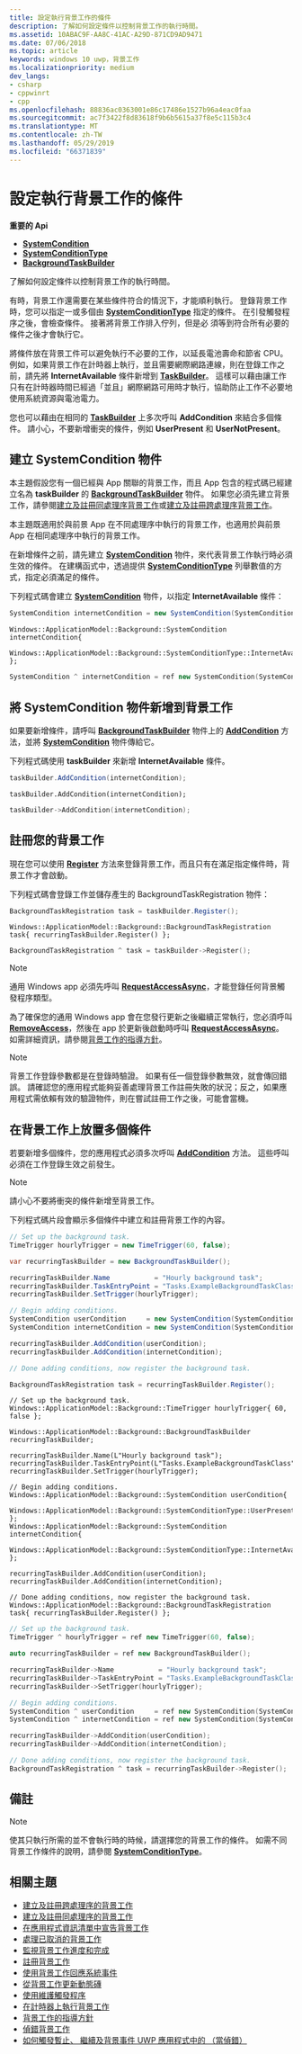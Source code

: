 ```yaml
---
title: 設定執行背景工作的條件
description: 了解如何設定條件以控制背景工作的執行時間。
ms.assetid: 10ABAC9F-AA8C-41AC-A29D-871CD9AD9471
ms.date: 07/06/2018
ms.topic: article
keywords: windows 10 uwp，背景工作
ms.localizationpriority: medium
dev_langs:
- csharp
- cppwinrt
- cpp
ms.openlocfilehash: 88836ac0363001e86c17486e1527b96a4eac0faa
ms.sourcegitcommit: ac7f3422f8d83618f9b6b5615a37f8e5c115b3c4
ms.translationtype: MT
ms.contentlocale: zh-TW
ms.lasthandoff: 05/29/2019
ms.locfileid: "66371839"
---
```

# <a name="set-conditions-for-running-a-background-task"></a>設定執行背景工作的條件

**重要的 Api**

- [**SystemCondition**](https://docs.microsoft.com/uwp/api/Windows.ApplicationModel.Background.SystemCondition)
- [**SystemConditionType**](https://docs.microsoft.com/uwp/api/Windows.ApplicationModel.Background.SystemConditionType)
- [**BackgroundTaskBuilder**](https://docs.microsoft.com/uwp/api/Windows.ApplicationModel.Background.BackgroundTaskBuilder)

了解如何設定條件以控制背景工作的執行時間。

有時，背景工作還需要在某些條件符合的情況下，才能順利執行。 登錄背景工作時，您可以指定一或多個由 [**SystemConditionType**](https://docs.microsoft.com/uwp/api/Windows.ApplicationModel.Background.SystemConditionType) 指定的條件。 在引發觸發程序之後，會檢查條件。 接著將背景工作排入佇列，但是必 須等到符合所有必要的條件之後才會執行它。

將條件放在背景工件可以避免執行不必要的工作，以延長電池壽命和節省 CPU。 例如，如果背景工作在計時器上執行，並且需要網際網路連線，則在登錄工作之前，請先將 **InternetAvailable** 條件新增到 [**TaskBuilder**](https://docs.microsoft.com/uwp/api/Windows.ApplicationModel.Background.BackgroundTaskBuilder)。 這樣可以藉由讓工作只有在計時器時間已經過「並且」網際網路可用時才執行，協助防止工作不必要地使用系統資源與電池電力。 

您也可以藉由在相同的 [**TaskBuilder**](https://docs.microsoft.com/uwp/api/Windows.ApplicationModel.Background.BackgroundTaskBuilder) 上多次呼叫 **AddCondition** 來結合多個條件。 請小心，不要新增衝突的條件，例如 **UserPresent** 和 **UserNotPresent**。

## <a name="create-a-systemcondition-object"></a>建立 SystemCondition 物件

本主題假設您有一個已經與 App 關聯的背景工作，而且 App 包含的程式碼已經建立名為 **taskBuilder** 的 [**BackgroundTaskBuilder**](https://docs.microsoft.com/uwp/api/Windows.ApplicationModel.Background.BackgroundTaskBuilder) 物件。  如果您必須先建立背景工作，請參閱[建立及註冊同處理序背景工作](create-and-register-an-inproc-background-task.md)或[建立及註冊跨處理序背景工作](create-and-register-a-background-task.md)。

本主題既適用於與前景 App 在不同處理序中執行的背景工作，也適用於與前景 App 在相同處理序中執行的背景工作。

在新增條件之前，請先建立 [**SystemCondition**](https://docs.microsoft.com/uwp/api/Windows.ApplicationModel.Background.SystemCondition) 物件，來代表背景工作執行時必須生效的條件。 在建構函式中，透過提供 [**SystemConditionType**](https://docs.microsoft.com/uwp/api/Windows.ApplicationModel.Background.SystemConditionType) 列舉數值的方式，指定必須滿足的條件。

下列程式碼會建立 [**SystemCondition**](https://docs.microsoft.com/uwp/api/Windows.ApplicationModel.Background.SystemCondition) 物件，以指定 **InternetAvailable** 條件：

```csharp
SystemCondition internetCondition = new SystemCondition(SystemConditionType.InternetAvailable);
```

```cppwinrt
Windows::ApplicationModel::Background::SystemCondition internetCondition{
    Windows::ApplicationModel::Background::SystemConditionType::InternetAvailable };
```

```cpp
SystemCondition ^ internetCondition = ref new SystemCondition(SystemConditionType::InternetAvailable);
```

## <a name="add-the-systemcondition-object-to-your-background-task"></a>將 SystemCondition 物件新增到背景工作

如果要新增條件，請呼叫 [**BackgroundTaskBuilder**](https://docs.microsoft.com/uwp/api/windows.applicationmodel.background.backgroundtaskbuilder.addcondition) 物件上的 [**AddCondition**](https://docs.microsoft.com/uwp/api/Windows.ApplicationModel.Background.BackgroundTaskBuilder) 方法，並將 [**SystemCondition**](https://docs.microsoft.com/uwp/api/Windows.ApplicationModel.Background.SystemCondition) 物件傳給它。

下列程式碼使用 **taskBuilder** 來新增 **InternetAvailable** 條件。

```csharp
taskBuilder.AddCondition(internetCondition);
```

```cppwinrt
taskBuilder.AddCondition(internetCondition);
```

```cpp
taskBuilder->AddCondition(internetCondition);
```

## <a name="register-your-background-task"></a>註冊您的背景工作

現在您可以使用 [**Register**](https://docs.microsoft.com/uwp/api/windows.applicationmodel.background.backgroundtaskbuilder.register) 方法來登錄背景工作，而且只有在滿足指定條件時，背景工作才會啟動。

下列程式碼會登錄工作並儲存產生的 BackgroundTaskRegistration 物件：

```csharp
BackgroundTaskRegistration task = taskBuilder.Register();
```

```cppwinrt
Windows::ApplicationModel::Background::BackgroundTaskRegistration task{ recurringTaskBuilder.Register() };
```

```cpp
BackgroundTaskRegistration ^ task = taskBuilder->Register();
```

> [!NOTE]
> 通用 Windows app 必須先呼叫 [**RequestAccessAsync**](https://docs.microsoft.com/uwp/api/windows.applicationmodel.background.backgroundexecutionmanager.requestaccessasync)，才能登錄任何背景觸發程序類型。

為了確保您的通用 Windows app 會在您發行更新之後繼續正常執行，您必須呼叫 [**RemoveAccess**](https://docs.microsoft.com/uwp/api/windows.applicationmodel.background.backgroundexecutionmanager.removeaccess)，然後在 app 於更新後啟動時呼叫 [**RequestAccessAsync**](https://docs.microsoft.com/uwp/api/windows.applicationmodel.background.backgroundexecutionmanager.requestaccessasync)。 如需詳細資訊，請參閱[背景工作的指導方針](guidelines-for-background-tasks.md)。

> [!NOTE]
> 背景工作登錄參數都是在登錄時驗證。 如果有任一個登錄參數無效，就會傳回錯誤。 請確認您的應用程式能夠妥善處理背景工作註冊失敗的狀況；反之，如果應用程式需依賴有效的驗證物件，則在嘗試註冊工作之後，可能會當機。

## <a name="place-multiple-conditions-on-your-background-task"></a>在背景工作上放置多個條件

若要新增多個條件，您的應用程式必須多次呼叫 [**AddCondition**](https://docs.microsoft.com/uwp/api/windows.applicationmodel.background.backgroundtaskbuilder.addcondition) 方法。 這些呼叫必須在工作登錄生效之前發生。

> [!NOTE]
> 請小心不要將衝突的條件新增至背景工作。

下列程式碼片段會顯示多個條件中建立和註冊背景工作的內容。

```csharp
// Set up the background task.
TimeTrigger hourlyTrigger = new TimeTrigger(60, false);

var recurringTaskBuilder = new BackgroundTaskBuilder();

recurringTaskBuilder.Name           = "Hourly background task";
recurringTaskBuilder.TaskEntryPoint = "Tasks.ExampleBackgroundTaskClass";
recurringTaskBuilder.SetTrigger(hourlyTrigger);

// Begin adding conditions.
SystemCondition userCondition     = new SystemCondition(SystemConditionType.UserPresent);
SystemCondition internetCondition = new SystemCondition(SystemConditionType.InternetAvailable);

recurringTaskBuilder.AddCondition(userCondition);
recurringTaskBuilder.AddCondition(internetCondition);

// Done adding conditions, now register the background task.

BackgroundTaskRegistration task = recurringTaskBuilder.Register();
```

```cppwinrt
// Set up the background task.
Windows::ApplicationModel::Background::TimeTrigger hourlyTrigger{ 60, false };

Windows::ApplicationModel::Background::BackgroundTaskBuilder recurringTaskBuilder;

recurringTaskBuilder.Name(L"Hourly background task");
recurringTaskBuilder.TaskEntryPoint(L"Tasks.ExampleBackgroundTaskClass");
recurringTaskBuilder.SetTrigger(hourlyTrigger);

// Begin adding conditions.
Windows::ApplicationModel::Background::SystemCondition userCondition{
    Windows::ApplicationModel::Background::SystemConditionType::UserPresent };
Windows::ApplicationModel::Background::SystemCondition internetCondition{
    Windows::ApplicationModel::Background::SystemConditionType::InternetAvailable };

recurringTaskBuilder.AddCondition(userCondition);
recurringTaskBuilder.AddCondition(internetCondition);

// Done adding conditions, now register the background task.
Windows::ApplicationModel::Background::BackgroundTaskRegistration task{ recurringTaskBuilder.Register() };
```

```cpp
// Set up the background task.
TimeTrigger ^ hourlyTrigger = ref new TimeTrigger(60, false);

auto recurringTaskBuilder = ref new BackgroundTaskBuilder();

recurringTaskBuilder->Name           = "Hourly background task";
recurringTaskBuilder->TaskEntryPoint = "Tasks.ExampleBackgroundTaskClass";
recurringTaskBuilder->SetTrigger(hourlyTrigger);

// Begin adding conditions.
SystemCondition ^ userCondition     = ref new SystemCondition(SystemConditionType::UserPresent);
SystemCondition ^ internetCondition = ref new SystemCondition(SystemConditionType::InternetAvailable);

recurringTaskBuilder->AddCondition(userCondition);
recurringTaskBuilder->AddCondition(internetCondition);

// Done adding conditions, now register the background task.
BackgroundTaskRegistration ^ task = recurringTaskBuilder->Register();
```

## <a name="remarks"></a>備註

> [!NOTE]
> 使其只執行所需的並不會執行時的時候，請選擇您的背景工作的條件。 如需不同背景工作條件的說明，請參閱 [**SystemConditionType**](https://docs.microsoft.com/uwp/api/Windows.ApplicationModel.Background.SystemConditionType)。

## <a name="related-topics"></a>相關主題

* [建立及註冊跨處理序的背景工作](create-and-register-a-background-task.md)
* [建立及註冊同處理序的背景工作](create-and-register-an-inproc-background-task.md)
* [在應用程式資訊清單中宣告背景工作](declare-background-tasks-in-the-application-manifest.md)
* [處理已取消的背景工作](handle-a-cancelled-background-task.md)
* [監視背景工作進度和完成](monitor-background-task-progress-and-completion.md)
* [註冊背景工作](register-a-background-task.md)
* [使用背景工作回應系統事件](respond-to-system-events-with-background-tasks.md)
* [從背景工作更新動態磚](update-a-live-tile-from-a-background-task.md)
* [使用維護觸發程序](use-a-maintenance-trigger.md)
* [在計時器上執行背景工作](run-a-background-task-on-a-timer-.md)
* [背景工作的指導方針](guidelines-for-background-tasks.md)
* [偵錯背景工作](debug-a-background-task.md)
* [如何觸發暫止、 繼續及背景事件 UWP 應用程式中的 （當偵錯）](https://go.microsoft.com/fwlink/p/?linkid=254345)

